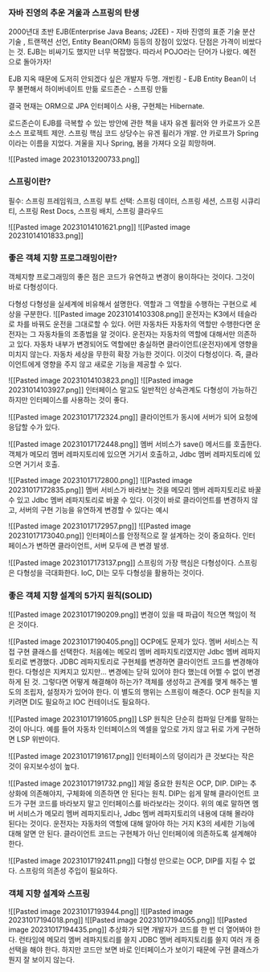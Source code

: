 ### 자바 진영의 추운 겨울과 스프링의 탄생
2000년대 초반
EJB(Enterprise Java Beans; J2EE) - 자바 진영의 표준 기술
분산기술 , 트랜잭션 선언, Entity Bean(ORM) 등등의 장점이 있었다. 
단점은 가격이 비쌌다는 것.
EJB는 비싸기도 했지만 너무 복잡했다.
따라서 POJO라는 단어가 나왔다. 예전으로 돌아가자!

EJB 지옥 때문에 도저히 안되겠다 싶은 개발자 두명.
개빈킹 - EJB Entity Bean이 너무 불편해서 하이버네이트 만듦
로드존슨 - 스프링 만듦

결국 현재는 ORM으로 JPA 인터페이스 사용, 구현체는 Hibernate. 

로드존슨이 EJB를 극복할 수 있는 방안에 관한 책을 내자 유겐 휠러와 얀 카로프가 오픈소스 프로젝트 제안. 
스프링 핵심 코드 상당수는 유겐 휠러가 개발. 
얀 카로프가 Spring이라는 이름을 지었다. 겨울을 지나 Spring, 봄을 가져다 오길 희망하며.

![[Pasted image 20231013200733.png]]


### 스프링이란?
필수: 스프링 프레임워크, 스프링 부트
선택: 스프링 데이터, 스프링 세션, 스프링 시큐리티, 스프링 Rest Docs, 스프링 배치, 스프링 클라우드

![[Pasted image 20231014101621.png]]
![[Pasted image 20231014101833.png]]


### 좋은 객체 지향 프로그래밍이란?

객체지향 프로그래밍의 좋은 점은 코드가 유연하고 변경이 용이하다는 것이다.
그것이 바로 다형성이다.

다형성
다형성을 실세계에 비유해서 설명한다. 역할과 그 역할을 수행하는 구현으로 세상을 구분한다.
![[Pasted image 20231014103308.png]]
운전자는 K3에서 테슬라로 차를 바꿔도 운전을 그대로할 수 있다. 
어떤 자동차든 자동차의 역할만 수행한다면 운전자는 그 자동차들의 조종법을 알 것이다.
운전자는 자동차의 역할에 대해서만 의존하고 있다. 
자동차 내부가 변경되어도 역할에만 충실하면 클라이언트(운전자)에게 영향을 미치지 않는다.
자동차 세상을 무한히 확장 가능한 것이다. 이것이 다형성이다.
즉, 클라이언트에게 영향을 주지 않고 새로운 기능을 제공할 수 있다. 

![[Pasted image 20231014103823.png]]
![[Pasted image 20231014103927.png]]
인터페이스 말고도 일반적인 상속관계도 다형성이 가능하긴 하지만 인터페이스를 사용하는 것이 좋다. 

![[Pasted image 20231017172324.png]]
클라이언트가 동시에 서버가 되어 요청에 응답할 수가 있다. 

![[Pasted image 20231017172448.png]]
멤버 서비스가 save() 메서드를 호출한다. 객체가 메모리 멤버 레파지토리에 있으면 거기서 호출하고, Jdbc 멤버 레파지토리에 있으면 거기서 호출.

![[Pasted image 20231017172800.png]]
![[Pasted image 20231017172835.png]]
멤버 서비스가 바라보는 것을 메모리 멤버 레파지토리로 바꿀 수 있고 Jdbc 멤버 레파지토리로 바꿀 수 있다. 이것이 바로 클라이언트를 변경하지 않고, 서버의 구현 기능을 유연하게 변경할 수 있다는 예시

![[Pasted image 20231017172957.png]]
![[Pasted image 20231017173040.png]]
인터페이스를 안정적으로 잘 설계하는 것이 중요하다. 인터페이스가 변하면 클라이언트, 서버 모두에 큰 변경 발생. 

![[Pasted image 20231017173137.png]]
스프링의 가장 핵심은 다형성이다.
스프링은 다형성을 극대화한다. 
IoC, DI는 모두 다형성을 활용하는 것이다.

### 좋은 객체 지향 설계의 5가지 원칙(SOLID)

![[Pasted image 20231017190209.png]]
변경이 있을 때 파급이 적으면 책임이 적은 것이다.

![[Pasted image 20231017190405.png]]
OCP에도 문제가 있다.
멤버 서비스는 직접 구현 클래스를 선택한다.
처음에는 메모리 멤버 레파지토리였지만 Jdbc 멤버 레파지토리로 변경했다.
JDBC 레파지토리로 구현체를 변경하면 클라이언트 코드를 변경해야 한다.
다형성은 지켜지고 있지만...
변경에는 닫혀 있어야 한다 했는데 어쩔 수 없이 변경하게 된 것. 
그렇다면 어떻게 해결해야 하는가? 
객체를 생성하고 관계를 맺게 해주는 별도의 조립자, 설정자가 있어야 한다.
이 별도의 행위는 스프링이 해준다. 
OCP 원칙을 지키려면 DI도 필요하고 IOC 컨테이너도 필요하다. 

![[Pasted image 20231017191605.png]]
LSP 원칙은 단순히 컴파일 단계를 말하는 것이 아니다.
예를 들어 자동차 인터페이스의 엑셀을 앞으로 가지 않고 뒤로 가게 구현하면 LSP 위반이다.

![[Pasted image 20231017191617.png]]
인터페이스의 덩이리가 큰 것보다는 작은 것이 유지보수성이 높다.

![[Pasted image 20231017191732.png]]
제일 중요한 원칙은 OCP, DIP.
DIP는 추상화에 의존해야지, 구체화에 의존하면 안 된다는 원칙.
DIP는 쉽게 말해 클라이언트 코드가 구현 코드를 바라보지 말고 인터페이스를 바라보라는 것이다. 위의 예로 말하면 멤버 서비스가 메모리 멤버 레파지토리나, Jdbc 멤버 레파지토리의 내용에 대해 몰라야 된다는 것이다. 
운전자는 자동차의 역할에 대해 알아야 하는 거지 K3의 세세한 기능에 대해 알면 안 된다. 
클라이언트 코드는 구현체가 아닌 인터페이에 의존하도록 설계해야 한다. 

![[Pasted image 20231017192411.png]]
다형성 만으로는 OCP, DIP를 지킬 수 없다. 
스프링의 의존성 주입이 필요하다. 
### 객체 지향 설계와 스프링
![[Pasted image 20231017193944.png]]
![[Pasted image 20231017194018.png]]
![[Pasted image 20231017194055.png]]
![[Pasted image 20231017194435.png]]
추상화가 되면 개발자가 코드를 한 번 더 열어봐야 한다.
런타임에 메모리 멤버 레파지토리를 쓸지 JDBC 멤버 레파지토리를 쓸지 여러 개 중 선택을 해야 한다. 하지만 코드만 보면 바로 인터페이스가 보이기 때문에 구현 클래스가 뭔지 잘 보이지 않는다. 